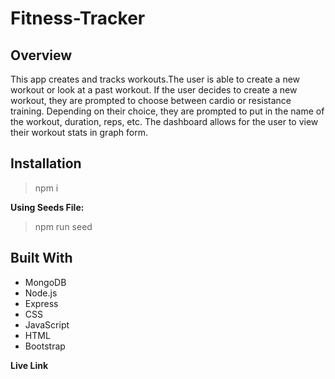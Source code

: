 # Fitness-Tracker

## Overview ##

This app creates and tracks workouts.The user is able to create a new workout or look at a past workout. If the user decides to create a new workout, they are prompted to choose between cardio or resistance training. Depending on their choice, they are prompted to put in the name of the workout, duration, reps, etc. The dashboard allows for the user to view their workout stats in graph form. 

## Installation ##

> npm i <br>

**Using Seeds File:**

> npm run seed 

## Built With ##

* MongoDB
* Node.js
* Express
* CSS
* JavaScript
* HTML
* Bootstrap

**Live Link**


